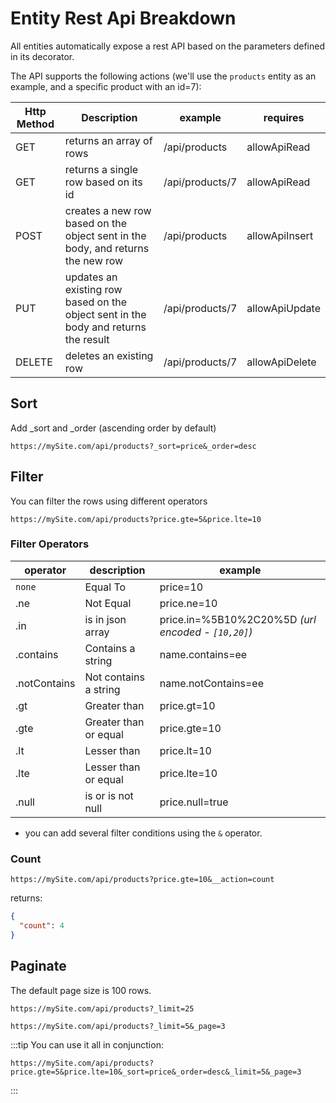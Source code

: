 # Entity Rest Api Breakdown

All entities automatically expose a rest API based on the parameters defined in its decorator.

The API supports the following actions (we'll use the `products` entity as an example, and a specific product with an id=7):

| Http Method | Description                                                                         | example         | requires       |
| ----------- | ----------------------------------------------------------------------------------- | --------------- | -------------- |
| GET         | returns an array of rows                                                            | /api/products   | allowApiRead   |
| GET         | returns a single row based on its id                                                | /api/products/7 | allowApiRead   |
| POST        | creates a new row based on the object sent in the body, and returns the new row     | /api/products   | allowApiInsert |
| PUT         | updates an existing row based on the object sent in the body and returns the result | /api/products/7 | allowApiUpdate |
| DELETE      | deletes an existing row                                                             | /api/products/7 | allowApiDelete |

## Sort

Add \_sort and \_order (ascending order by default)

```
https://mySite.com/api/products?_sort=price&_order=desc
```

## Filter

You can filter the rows using different operators

```
https://mySite.com/api/products?price.gte=5&price.lte=10
```

### Filter Operators

| operator     | description           | example                                            |
| ------------ | --------------------- | -------------------------------------------------- |
| `none`       | Equal To              | price=10                                           |
| .ne          | Not Equal             | price.ne=10                                        |
| .in          | is in json array      | price.in=%5B10%2C20%5D _(url encoded - `[10,20]`)_ |
| .contains    | Contains a string     | name.contains=ee                                   |
| .notContains | Not contains a string | name.notContains=ee                                |
| .gt          | Greater than          | price.gt=10                                        |
| .gte         | Greater than or equal | price.gte=10                                       |
| .lt          | Lesser than           | price.lt=10                                        |
| .lte         | Lesser than or equal  | price.lte=10                                       |
| .null        | is or is not null     | price.null=true                                    |

- you can add several filter conditions using the `&` operator.

### Count

```
https://mySite.com/api/products?price.gte=10&__action=count
```

returns:

```JSON
{
  "count": 4
}
```

## Paginate

The default page size is 100 rows.

```
https://mySite.com/api/products?_limit=25
```

```
https://mySite.com/api/products?_limit=5&_page=3
```

:::tip
You can use it all in conjunction:

```
https://mySite.com/api/products?price.gte=5&price.lte=10&_sort=price&_order=desc&_limit=5&_page=3
```

:::
